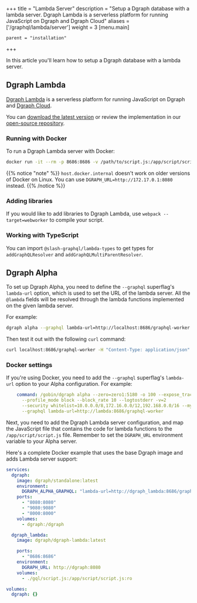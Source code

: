 +++
title = "Lambda Server"
description = "Setup a Dgraph database with a lambda server. Dgraph Lambda is a serverless platform for running JavaScript on Dgraph and Dgraph Cloud"
aliases =['/graphql/lambda/server']
weight = 3
[menu.main]
    
    parent = "installation"
+++

In this article you'll learn how to setup a Dgraph database with a lambda server.

## Dgraph Lambda

[Dgraph Lambda](https://github.com/dgraph-io/dgraph-lambda) is a serverless platform for running JavaScript on Dgraph and [Dgraph Cloud](https://dgraph.io/cloud).

You can [download the latest version](https://github.com/dgraph-io/dgraph-lambda/releases/latest) or review the implementation in our [open-source repository](https://github.com/dgraph-io/dgraph-lambda).

### Running with Docker

To run a Dgraph Lambda server with Docker:
```bash
docker run -it --rm -p 8686:8686 -v /path/to/script.js:/app/script/script.js -e DGRAPH_URL=http://host.docker.internal:8080 dgraph/dgraph-lambda
```

{{% notice "note" %}}
`host.docker.internal` doesn't work on older versions of Docker on Linux. You can use `DGRAPH_URL=http://172.17.0.1:8080` instead.
{{% /notice %}}


### Adding libraries

If you would like to add libraries to Dgraph Lambda, use `webpack --target=webworker` to compile your script.

### Working with TypeScript

You can import `@slash-graphql/lambda-types` to get types for `addGraphQLResolver` and `addGraphQLMultiParentResolver`.


## Dgraph Alpha

To set up Dgraph Alpha, you need to define the `--graphql` superflag's `lambda-url` option, which is used to set the URL of the lambda server. All the `@lambda` fields will be resolved through the lambda functions implemented on the given lambda server.

For example:

```bash
dgraph alpha --graphql lambda-url=http://localhost:8686/graphql-worker
```

Then test it out with the following `curl` command:
```bash
curl localhost:8686/graphql-worker -H "Content-Type: application/json" -d '{"resolver":"MyType.customField","parent":[{"customField":"Dgraph Labs"}]}'
```

### Docker settings

If you're using Docker, you need to add the `--graphql` superflag's `lambda-url` option to your Alpha configuration. For example:

```yml
    command: /gobin/dgraph alpha --zero=zero1:5180 -o 100 --expose_trace --trace ratio=1.0
      --profile_mode block --block_rate 10 --logtostderr -v=2
      --security whitelist=10.0.0.0/8,172.16.0.0/12,192.168.0.0/16 --my=alpha1:7180
      --graphql lambda-url=http://lambda:8686/graphql-worker
```

Next, you need to add the Dgraph Lambda server configuration, and map the JavaScript file that contains the code for lambda functions to the `/app/script/script.js` file. Remember to set the `DGRAPH_URL` environment variable to your Alpha server.


Here's a complete Docker example that uses the base Dgraph image and adds Lambda server support:

```yml
services:
  dgraph:
    image: dgraph/standalone:latest
    environment: 
      DGRAPH_ALPHA_GRAPHQL: "lambda-url=http://dgraph_lambda:8686/graphql-worker"
    ports:
      - "8080:8080"
      - "9080:9080"
      - "8000:8000"
    volumes:
      - dgraph:/dgraph

  dgraph_lambda:
    image: dgraph/dgraph-lambda:latest

    ports:
      - "8686:8686"
    environment:
      DGRAPH_URL: http://dgraph:8080
    volumes:
      - ./gql/script.js:/app/script/script.js:ro

volumes:
  dgraph: {}
```
